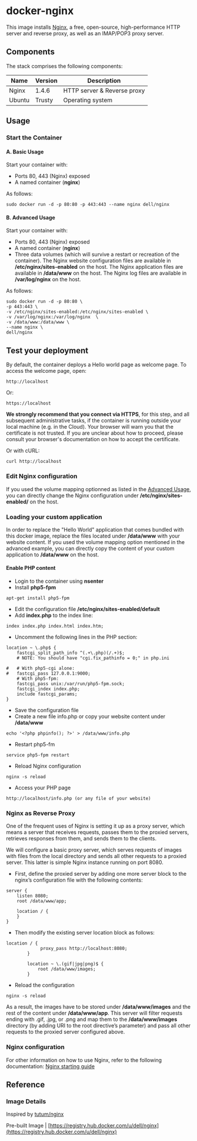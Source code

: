 docker-nginx
=====================

This image installs [Nginx](http://nginx.org/), a free, open-source, high-performance HTTP server and reverse proxy, as well as an IMAP/POP3 proxy server.

## Components

The stack comprises the following components:

Name            | Version                   | Description
----------------|---------------------------|------------------------------
Nginx           | 1.4.6                     | HTTP server & Reverse proxy
Ubuntu          | Trusty                    | Operating system

## Usage

### Start the Container

#### A. Basic Usage

Start your container with:

* Ports 80, 443 (Nginx) exposed
* A named container (**nginx**)

As follows: 

```no-highlight
sudo docker run -d -p 80:80 -p 443:443 --name nginx dell/nginx
```

<a name="advanced-usage"></a>
#### B. Advanced Usage

Start your container with:

* Ports 80, 443 (Nginx) exposed
* A named container (**nginx**)
* Three data volumes (which will survive a restart or recreation of the container). The Nginx website configuration files are available in **/etc/nginx/sites-enabled** on the host. The Nginx application files are available in **/data/www** on the host. The Nginx log files are available in **/var/log/nginx** on the host.

As follows: 

```no-highlight
sudo docker run -d -p 80:80 \
-p 443:443 \
-v /etc/nginx/sites-enabled:/etc/nginx/sites-enabled \
-v /var/log/nginx:/var/log/nginx  \
-v /data/www:/data/www \
--name nginx \
dell/nginx
```

## Test your deployment

By default, the container deploys a Hello world page as welcome page.
To access the welcome page, open:
```no-highlight
http://localhost
```

Or:
```no-highlight
https://localhost
```

**We strongly recommend that you connect via HTTPS**, for this step, and all subsequent administrative tasks, if the container is running outside your local machine (e.g. in the Cloud). Your browser will warn you that the certificate is not trusted. If you are unclear about how to proceed, please consult your browser's documentation on how to accept the certificate.

Or with cURL:
```no-highlight
curl http://localhost
```

### Edit Nginx configuration

If you used the volume mapping optionned as listed in the [Advanced Usage](#advanced-usage), you can directly change the Nginx configuration under **/etc/nginx/sites-enabled/** on the host.

### Loading your custom application

In order to replace the "Hello World" application that comes bundled with this docker image, replace the files located under **/data/www** with your website content. If you used the volume mapping option mentioned in the advanced example, you can directly copy the content of your custom application to **/data/www** on the host.

#### Enable PHP content 

* Login to the container using **nsenter**
* Install **php5-fpm**

```no-highlight
apt-get install php5-fpm
```
* Edit the configuration file **/etc/nginx/sites-enabled/default** 
* Add **index.php** to the index line:

```no-highlight
index index.php index.html index.htm;
```
* Uncomment the following lines in the PHP section:

```no-highlight
location ~ \.php$ {
    fastcgi_split_path_info ^(.+\.php)(/.+)$;
    # NOTE: You should have "cgi.fix_pathinfo = 0;" in php.ini

#   # With php5-cgi alone:
#   fastcgi_pass 127.0.0.1:9000;
    # With php5-fpm:
    fastcgi_pass unix:/var/run/php5-fpm.sock;
    fastcgi_index index.php;
    include fastcgi_params;
}
```
* Save the configuration file
* Create a new file info.php or copy your website content under **/data/www**

```no-highlight
echo '<?php phpinfo(); ?>' > /data/www/info.php
```
* Restart php5-fm

```no-highlight
service php5-fpm restart
```

* Reload Nginx configuration

```no-highlight
nginx -s reload
```
* Access your PHP page

```no-highlight
http://localhost/info.php (or any file of your website)
```

### Nginx as Reverse Proxy

One of the frequent uses of Nginx is setting it up as a proxy server, which means a server that receives requests, passes them to the proxied servers, retrieves responses from them, and sends them to the clients.

We will configure a basic proxy server, which serves requests of images with files from the local directory and sends all other requests to a proxied server. This latter is simple Nginx instance running on port 8080.

* First, define the proxied server by adding one more server block to the nginx’s configuration file with the following contents:

```no-highlight
server {
    listen 8080;
    root /data/www/app;

    location / {
    }
}
```
* Then modify the existing server location block as follows: 

```no-highlight
location / {
             proxy_pass http://localhost:8080;
        }

        location ~ \.(gif|jpg|png)$ {
            root /data/www/images;
        }
```
* Reload the configuration

```no-highlight
nginx -s reload
```
As a result, the images have to be stored under **/data/www/images** and the rest of the content under **/data/www/app**.
This server will filter requests ending with .gif, .jpg, or .png and map them to the **/data/www/images** directory (by adding URI to the root directive’s parameter) and pass all other requests to the proxied server configured above. 




### Nginx configuration
For other information on how to use Nginx, refer to the following documentation:
[Nginx starting guide](http://nginx.org/en/docs/beginners_guide.html)

## Reference

### Image Details

Inspired by [tutum/nginx](https://github.com/tutumcloud/tutum-docker-nginx)

Pre-built Image | [https://registry.hub.docker.com/u/dell/nginx](https://registry.hub.docker.com/u/dell/nginx) 
